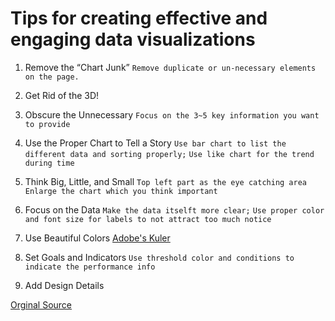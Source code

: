 

# Tips for creating effective and engaging data visualizations

1. Remove the “Chart Junk”
`Remove duplicate or un-necessary elements on the page.`

2. Get Rid of the 3D!


3. Obscure the Unnecessary
`Focus on the 3~5 key information you want to provide`

4. Use the Proper Chart to Tell a Story
`Use bar chart to list the different data and sorting properly;`
`Use like chart for the trend during time`

5. Think Big, Little, and Small
`Top left part as the eye catching area`
`Enlarge the chart which you think important`

6. Focus on the Data
`Make the data itselft more clear;`
`Use proper color and font size for labels to not attract too much notice`

7. Use Beautiful Colors
[Adobe's Kuler](http://kuler.adobe.com/)

8. Set Goals and Indicators
`Use threshold color and conditions to indicate the performance info`

9. Add Design Details


[Orginal Source](https://www.linkedin.com/pulse/tips-creating-effective-engaging-data-visualizations-jacob-stark/)
